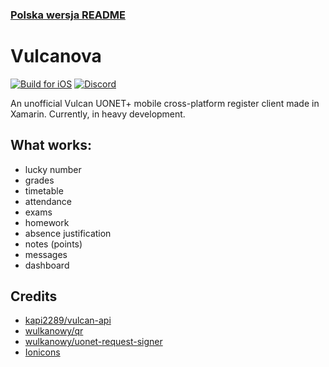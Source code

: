 ### [Polska wersja README](README.md)

# Vulcanova
[![Build for iOS](https://github.com/Vulcanova/Vulcanova/actions/workflows/ios.yml/badge.svg)](https://github.com/Vulcanova/Vulcanova/actions/workflows/ios.yml) [![Discord](https://discord.com/api/guilds/951860775503421460/widget.png?style=shield)](https://discord.gg/GaCQknqRjT)

An unofficial Vulcan UONET+ mobile cross-platform register client made in Xamarin. Currently, in heavy development.

## What works:
- lucky number
- grades
- timetable
- attendance
- exams
- homework
- absence justification
- notes (points)
- messages
- dashboard

## Credits
* [kapi2289/vulcan-api](https://github.com/kapi2289/vulcan-api/)
* [wulkanowy/qr](https://github.com/wulkanowy/qr)
* [wulkanowy/uonet-request-signer](https://github.com/wulkanowy/uonet-request-signer)
* [Ionicons](https://ionic.io/ionicons)
